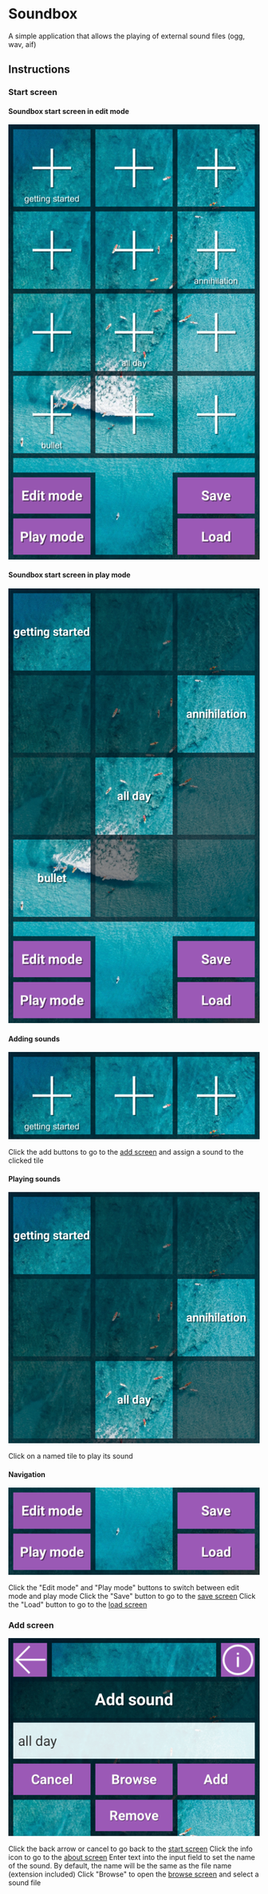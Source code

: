 # Soundbox
A simple application that allows the playing of external sound files (ogg, wav, aif)

## Instructions

### Start screen
#### Soundbox start screen in edit mode
![Start screen in edit mode](screenshots/soundbox-start-screen-editmode.png)

#### Soundbox start screen in play mode
![Start screen in play mode](screenshots/soundbox-start-screen-playmode.png)

#### Adding sounds
![Add buttons](screenshots/soundbox-add-buttons.png)

Click the add buttons to go to the [add screen](#add-screen) and assign a sound to the clicked tile

#### Playing sounds
![Play buttons](screenshots/soundbox-playmode.png)

Click on a named tile to play its sound

#### Navigation
![Navigation](screenshots/soundbox-menu-buttons.png)

Click the "Edit mode" and "Play mode" buttons to switch between edit mode and play mode
Click the "Save" button to go to the [save screen](#save-screen)
Click the "Load" button to go to the [load screen](#load-screen)

### Add screen
![Add buttons](screenshots/soundbox-add.png)

Click the back arrow or cancel to go back to the [start screen](#start-screen)
Click the info icon to go to the [about screen](#about-screen)
Enter text into the input field to set the name of the sound. By default, the name will be the same as the file name (extension included)
Click "Browse" to open the [browse screen](#browse-screen) and select a sound file
